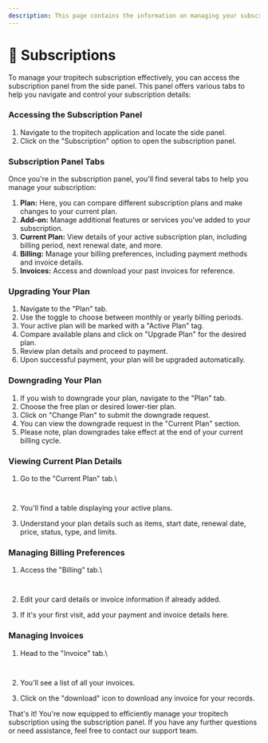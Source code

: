 ```yaml
---
description: This page contains the information on managing your subscriptions.
---
```


# 📖 Subscriptions

To manage your tropitech subscription effectively, you can access the subscription panel from the side panel. This panel offers various tabs to help you navigate and control your subscription details:

### **Accessing the Subscription Panel**

1. Navigate to the tropitech application and locate the side panel.
2. Click on the "Subscription" option to open the subscription panel.

### **Subscription Panel Tabs**

Once you're in the subscription panel, you'll find several tabs to help you manage your subscription:

1. **Plan:** Here, you can compare different subscription plans and make changes to your current plan.
2. **Add-on:** Manage additional features or services you've added to your subscription.
3. **Current Plan:** View details of your active subscription plan, including billing period, next renewal date, and more.
4. **Billing:** Manage your billing preferences, including payment methods and invoice details.
5. **Invoices:** Access and download your past invoices for reference.

### **Upgrading Your Plan**

1. Navigate to the "Plan" tab.
2. Use the toggle to choose between monthly or yearly billing periods.
3. Your active plan will be marked with a "Active Plan" tag.
4. Compare available plans and click on "Upgrade Plan" for the desired plan.
5. Review plan details and proceed to payment.
6. Upon successful payment, your plan will be upgraded automatically.

### **Downgrading Your Plan**

1. If you wish to downgrade your plan, navigate to the "Plan" tab.
2. Choose the free plan or desired lower-tier plan.
3. Click on "Change Plan" to submit the downgrade request.
4. You can view the downgrade request in the "Current Plan" section.
5. Please note, plan downgrades take effect at the end of your current billing cycle.

### **Viewing Current Plan Details**

1.  Go to the "Current Plan" tab.\


    <figure><img src="https://github.com/airayzing/helpdocs/blob/develop/.gitbook/assets/image%20(548).png" alt=""><figcaption></figcaption></figure>

    <figure><img src="../../.gitbook/assets/1 – 81.png" alt=""><figcaption></figcaption></figure>
2. You'll find a table displaying your active plans.
3. Understand your plan details such as items, start date, renewal date, price, status, type, and limits.

### **Managing Billing Preferences**

1.  Access the "Billing" tab.\


    <figure><img src="https://github.com/airayzing/helpdocs/blob/develop/.gitbook/assets/image%20(549).png" alt=""><figcaption></figcaption></figure>

    <figure><img src="../../.gitbook/assets/1 – 82.png" alt=""><figcaption></figcaption></figure>
2. Edit your card details or invoice information if already added.
3. If it's your first visit, add your payment and invoice details here.

### **Managing Invoices**

1.  Head to the "Invoice" tab.\


    <figure><img src="https://github.com/airayzing/helpdocs/blob/develop/.gitbook/assets/image%20(550).png" alt=""><figcaption></figcaption></figure>

    <figure><img src="../../.gitbook/assets/1 – 83.png" alt=""><figcaption></figcaption></figure>
2. You'll see a list of all your invoices.
3. Click on the "download" icon to download any invoice for your records.

That's it! You're now equipped to efficiently manage your tropitech subscription using the subscription panel. If you have any further questions or need assistance, feel free to contact our support team.
